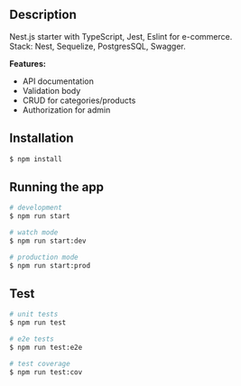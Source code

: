 ## Description
Nest.js starter with TypeScript, Jest, Eslint for e-commerce. <br/>
Stack: Nest, Sequelize, PostgresSQL, Swagger. <br/>

**Features:**
- API documentation
- Validation body
- CRUD for categories/products
- Authorization for admin

## Installation

```bash
$ npm install
```

## Running the app

```bash
# development
$ npm run start

# watch mode
$ npm run start:dev

# production mode
$ npm run start:prod
```

## Test

```bash
# unit tests
$ npm run test

# e2e tests
$ npm run test:e2e

# test coverage
$ npm run test:cov
```

